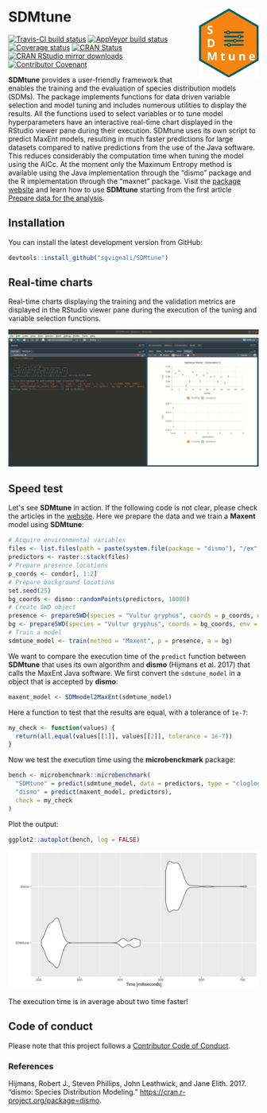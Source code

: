
<!-- README.md is generated from README.Rmd. Please edit that file -->
SDMtune <img src="man/figures/logo.svg" align="right" alt="" width="120" />
===========================================================================

[![Travis-CI build status](https://travis-ci.org/ConsBiol-unibern/SDMtune.svg?branch=master)](https://travis-ci.org/ConsBiol-unibern/SDMtune) [![AppVeyor build status](https://ci.appveyor.com/api/projects/status/github/sgvignali/SDMtune?branch=master&svg=true)](https://ci.appveyor.com/project/sgvignali/SDMtune) [![Coverage status](https://codecov.io/gh/sgvignali/SDMtune/branch/master/graph/badge.svg)](https://codecov.io/github/sgvignali/SDMtune?branch=master) [![CRAN Status](https://www.r-pkg.org/badges/version/SDMtune)](https://cran.r-project.org/package=SDMtune) [![CRAN RStudio mirror downloads](http://cranlogs.r-pkg.org/badges/grand-total/SDMtune)](http://www.r-pkg.org/pkg/SDMtune) [![Contributor Covenant](https://img.shields.io/badge/Contributor%20Covenant-v1.4%20adopted-ff69b4.svg)](.github/CODE_OF_CONDUCT.md)

**SDMtune** provides a user-friendly framework that enables the training and the evaluation of species distribution models (SDMs). The package implements functions for data driven variable selection and model tuning and includes numerous utilities to display the results. All the functions used to select variables or to tune model hyperparameters have an interactive real-time chart displayed in the RStudio viewer pane during their execution. SDMtune uses its own script to predict MaxEnt models, resulting in much faster predictions for large datasets compared to native predictions from the use of the Java software. This reduces considerably the computation time when tuning the model using the AICc. At the moment only the Maximum Entropy method is available using the Java implementation through the “dismo” package and the R implementation through the “maxnet” package.
Visit the [package website](https://consbiol-unibern.github.io/SDMtune/) and learn how to use **SDMtune** starting from the first article [Prepare data for the analysis](https://consbiol-unibern.github.io/SDMtune/articles/articles/prepare_data.html).

Installation
------------

You can install the latest development version from GitHub:

``` r
devtools::install_github("sgvignali/SDMtune")
```

Real-time charts
----------------

Real-time charts displaying the training and the validation metrics are displayed in the RStudio viewer pane during the execution of the tuning and variable selection functions.

<img src="man/figures/realtime-chart.gif" alt="" />

Speed test
----------

Let's see **SDMtune** in action. If the following code is not clear, please check the articles in the [website](https://consbiol-unibern.github.io/SDMtune/). Here we prepare the data and we train a **Maxent** model using **SDMtune**: <!-- The next code is not evaluated because MaxEnt jar file is bundled in the package and Travis will not execute it! --> <!-- the plot is saved as an image in the man/figures forlder -->

``` r
# Acquire environmental variables
files <- list.files(path = paste(system.file(package = "dismo"), "/ex", sep = ""), pattern = "grd", full.names = TRUE)
predictors <- raster::stack(files)
# Prepare presence locations
p_coords <- condor[, 1:2]
# Prepare background locations
set.seed(25)
bg_coords <- dismo::randomPoints(predictors, 10000)
# Create SWD object
presence <- prepareSWD(species = "Vultur gryphus", coords = p_coords, env = predictors, categorical = "biome")
bg <- prepareSWD(species = "Vultur gryphus", coords = bg_coords, env = predictors, categorical = "biome")
# Train a model
sdmtune_model <- train(method = "Maxent", p = presence, a = bg)
```

We want to compare the execution time of the `predict` function between **SDMtune** that uses its own algorithm and **dismo** (Hijmans et al. 2017) that calls the MaxEnt Java software. We first convert the `sdmtune_model` in a object that is accepted by **dismo**:

``` r
maxent_model <- SDMmodel2MaxEnt(sdmtune_model)
```

Here a function to test that the results are equal, with a tolerance of `1e-7`:

``` r
my_check <- function(values) {
  return(all.equal(values[[1]], values[[2]], tolerance = 1e-7))
}
```

Now we test the execution time using the **microbenckmark** package:

``` r
bench <- microbenchmark::microbenchmark(
  "SDMtune" = predict(sdmtune_model, data = predictors, type = "cloglog"),
  "dismo" = predict(maxent_model, predictors),
  check = my_check
)
```

Plot the output:

``` r
ggplot2::autoplot(bench, log = FALSE)
```

<img src="man/figures/bench.png" alt="" />

The execution time is in average about two time faster!

Code of conduct
---------------

Please note that this project follows a [Contributor Code of Conduct](.github/CODE_OF_CONDUCT.md).

### References

Hijmans, Robert J., Steven Phillips, John Leathwick, and Jane Elith. 2017. “dismo: Species Distribution Modeling.” <https://cran.r-project.org/package=dismo>.
